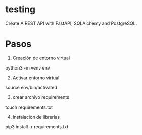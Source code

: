 # testing
Create A REST API with FastAPI, SQLAlchemy and PostgreSQL.

# Pasos

1. Creaciòn de entorno virtual

python3 -m venv env

2. Activar entorno virtual

source env/bin/activated

3. crear archivo requirements

touch requirements.txt

4. instalaciòn de librerias

pip3 install -r requirements.txt

